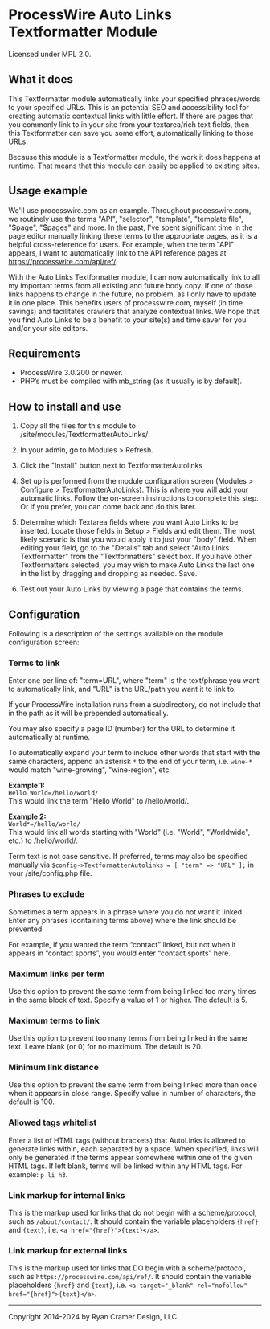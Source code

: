 # ProcessWire Auto Links Textformatter Module

Licensed under MPL 2.0.

## What it does

This Textformatter module automatically links your specified phrases/words
to your specified URLs. This is an potential SEO and accessibility tool for
creating automatic contextual links with little effort. If there are pages
that you commonly link to in your site from your textarea/rich text fields,
then this Textformatter can save you some effort, automatically linking
to those URLs. 

Because this module is a Textformatter module, the work it does happens at
runtime. That means that this module can easily be applied to existing sites.


## Usage example

We'll use processwire.com as an example. Throughout processwire.com, we 
routinely use the terms "API", "selector", "template", "template file", 
"$page", "$pages" and more. In the past, I've spent significant time in 
the page editor manually linking these terms to the appropriate pages, as it is 
a helpful cross-reference for users. For example, when the term "API" 
appears, I want to automatically link to the API reference pages at
<https://processwire.com/api/ref/>.

With the Auto Links Textformatter module, I can now automatically link to
all my important terms from all existing and future body copy. If one of
those links happens to change in the future, no problem, as I only have
to update it in one place. This benefits users of processwire.com, 
myself (in time savings) and facilitates crawlers that analyze contextual links.
We hope that you find Auto Links to be a benefit to your site(s) and 
time saver for you and/or your site editors. 

## Requirements

- ProcessWire 3.0.200 or newer. 
- PHP’s must be compiled with mb_string (as it usually is by default). 

## How to install and use

1. Copy all the files for this module to /site/modules/TextformatterAutoLinks/ 

2. In your admin, go to Modules > Refresh. 

3. Click the "Install" button next to TextformatterAutolinks

4. Set up is performed from the module configuration screen
   (Modules > Configure > TextformatterAutoLinks). This is where you will
   add your automatic links. Follow the on-screen instructions to complete 
   this step. Or if you prefer, you can come back and do this later. 

5. Determine which Textarea fields where you want Auto Links to be inserted. 
   Locate those fields in Setup > Fields and edit them. The most likely 
   scenario is that you would apply it to just your "body" field. When
   editing your field, go to the "Details" tab and select "Auto Links 
   Textformatter" from the "Textformatters" select box. If you have other 
   Textformatters selected, you may wish to make Auto Links the last one 
   in the list by dragging and dropping as needed. Save. 

6. Test out your Auto Links by viewing a page that contains the terms.

## Configuration

Following is a description of the settings available on the module 
configuration screen: 

### Terms to link

Enter one per line of: "term=URL", where "term" is the text/phrase you want 
to automatically link, and "URL" is the URL/path you want it to link to. 

If your ProcessWire installation runs from a subdirectory, do not include that 
in the path as it will be prepended automatically. 

You may also specify a page ID (number) for the URL to determine it automatically 
at runtime. 

To automatically expand your term to include other words that start with the 
same characters, append an asterisk `*` to the end of your term, i.e. `wine-*`
would match "wine-growing", "wine-region", etc. 

**Example 1:**   
`Hello World=/hello/world/`  
This would link the term "Hello World" to /hello/world/.

**Example 2:**   
`World*=/hello/world/`  
This would link all words starting with "World" (i.e. "World", "Worldwide", etc.) 
to /hello/world/.

Term text is not case sensitive. If preferred, terms may also be specified 
manually via `$config->TextformatterAutolinks = [ "term" => "URL" ];` in your 
/site/config.php file.

### Phrases to exclude

Sometimes a term appears in a phrase where you do not want it linked. Enter any 
phrases (containing terms above) where the link should be prevented.

For example, if you wanted the term “contact” linked, but not when it appears 
in “contact sports”, you would enter “contact sports” here.

### Maximum links per term

Use this option to prevent the same term from being linked too many times in 
the same block of text. Specify a value of 1 or higher. The default is 5.

### Maximum terms to link

Use this option to prevent too many terms from being linked in the same text.
Leave blank (or 0) for no maximum. The default is 20.

### Minimum link distance

Use this option to prevent the same term from being linked more than once when 
it appears in close range. Specify value in number of characters, the default
is 100. 

### Allowed tags whitelist

Enter a list of HTML tags (without brackets) that AutoLinks is allowed to 
generate links within, each separated by a space. When specified, links will 
only be generated if the terms appear somewhere within one of the given HTML 
tags. If left blank, terms will be linked within any HTML tags. For example:
`p li h3`. 

### Link markup for internal links

This is the markup used for links that do not begin with a 
scheme/protocol, such as `/about/contact/`. It should contain the variable
placeholders `{href}` and `{text}`, i.e. `<a href="{href}">{text}</a>`. 

### Link markup for external links

This is the markup used for links that DO begin with a scheme/protocol, 
such as `https://processwire.com/api/ref/`. It should contain the variable
placeholders `{href}` and `{text}`, i.e. 
`<a target="_blank" rel="nofollow" href="{href}">{text}</a>`.

---
Copyright 2014-2024 by Ryan Cramer Design, LLC